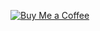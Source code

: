 [![Buy Me a Coffee](https://img.shields.io/badge/Buy%20Me%20a%20Coffee-%23FFDD00?style=for-the-badge&logo=buy-me-a-coffee&logoColor=white&labelColor=FFDD00)](https://www.buymeacoffee.com/sonyhasan)
